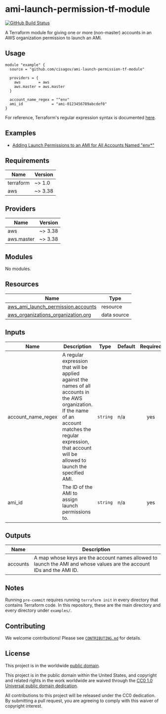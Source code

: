 # ami-launch-permission-tf-module #

[![GitHub Build Status](https://github.com/cisagov/ami-launch-permission-tf-module/workflows/build/badge.svg)](https://github.com/cisagov/ami-launch-permission-tf-module/actions)

A Terraform module for giving one or more (non-master) accounts in an AWS
organization permission to launch an AMI.

## Usage ##

```hcl
module "example" {
  source = "github.com/cisagov/ami-launch-permission-tf-module"

  providers = {
    aws        = aws
    aws.master = aws.master
  }

  account_name_regex = "^env"
  ami_id             = "ami-0123456789abcdef0"
}
```

For reference, Terraform's regular expression syntax is documented
[here](https://www.terraform.io/docs/configuration/functions/regex.html).

## Examples ##

- [Adding Launch Permissions to an AMI for All Accounts Named "env*"](https://github.com/cisagov/ami-launch-permission-tf-module/tree/develop/examples/account_names_starting_with_env)

## Requirements ##

| Name | Version |
|------|---------|
| terraform | ~> 1.0 |
| aws | ~> 3.38 |

## Providers ##

| Name | Version |
|------|---------|
| aws | ~> 3.38 |
| aws.master | ~> 3.38 |

## Modules ##

No modules.

## Resources ##

| Name | Type |
|------|------|
| [aws_ami_launch_permission.accounts](https://registry.terraform.io/providers/hashicorp/aws/latest/docs/resources/ami_launch_permission) | resource |
| [aws_organizations_organization.org](https://registry.terraform.io/providers/hashicorp/aws/latest/docs/data-sources/organizations_organization) | data source |

## Inputs ##

| Name | Description | Type | Default | Required |
|------|-------------|------|---------|:--------:|
| account\_name\_regex | A regular expression that will be applied against the names of all accounts in the AWS organization.  If the name of an account matches the regular expression, that account will be allowed to launch the specified AMI. | `string` | n/a | yes |
| ami\_id | The ID of the AMI to assign launch permissions to. | `string` | n/a | yes |

## Outputs ##

| Name | Description |
|------|-------------|
| accounts | A map whose keys are the account names allowed to launch the AMI and whose values are the account IDs and the AMI ID. |

## Notes ##

Running `pre-commit` requires running `terraform init` in every directory that
contains Terraform code. In this repository, these are the main directory and
every directory under `examples/`.

## Contributing ##

We welcome contributions!  Please see [`CONTRIBUTING.md`](CONTRIBUTING.md) for
details.

## License ##

This project is in the worldwide [public domain](LICENSE).

This project is in the public domain within the United States, and
copyright and related rights in the work worldwide are waived through
the [CC0 1.0 Universal public domain
dedication](https://creativecommons.org/publicdomain/zero/1.0/).

All contributions to this project will be released under the CC0
dedication. By submitting a pull request, you are agreeing to comply
with this waiver of copyright interest.
